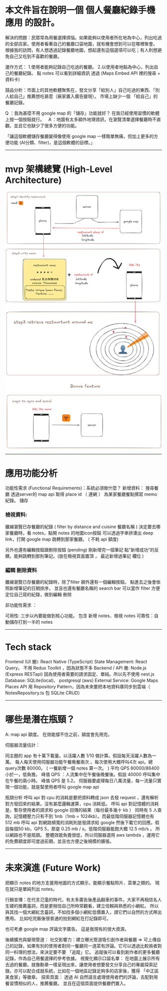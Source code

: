 # 本文件旨在說明一個 個人餐廳紀錄手機應用 的設計。

解決的問題：民眾常為用餐選擇煩惱。如果能夠以使用者所在地為中心，列出吃過的全部店家。使用者看著自己的餐廳口袋地圖，就有機會想到可以在哪裡聚會。
根據我的訪問，有人想透過記錄餐廳地圖，想起還有這個選項可以吃；有人則想避免自己又吃到不喜歡的餐廳。

運作方式：
1.使用者能夠記錄自己吃過的餐廳。 
2.以使用者地點為中心，列出自己的餐廳紀錄。
點 notes 可以看到詳細資訊 透過 (Maps Embed API 裡的搜尋 + 資料卡)

競品分析：市面上的其他軟體聚焦在，發文分享「給別人」自己吃過的東西、「別人給自己」推薦想吃甚麼（廠家置入廣告變現）。 市場上缺少一個 「給自己」的餐廳記錄。

Q ：我為甚麼不用 google map 的「儲存」功能就好？ 在我已經使用習慣的軟體上按一個按鈕就行。　
Ａ：地圖有太多額外地理資訊，在瀏覽清單選擇餐廳時不直觀，並且它也缺少了很多方便的功能。 

「讓這個軟體儲存餐廳變得像使用 google map 一樣簡單無痛，但加上更多的方便功能 (AI分類、filter)，是這個軟體的目標。」　

______________________________________________
# mvp 架構總覽 (High-Level Architecture)

![alt text](<memo restaurant.png>)

______________________________________________

# 應用功能分析

功能性需求 (Functional Requirements)：系統必須做什麼？
新增資料：
搜尋餐廳 透過server的 map api 取得 place id （ 連網 ） 
為某家餐廳餐點撰寫 memo 紀錄。 儲存

### 檢視資料: 

離線瀏覽已存餐廳的紀錄 ( filter by distance and cuisine 餐廳名稱 )
決定要去哪家餐廳時，看 notes，點開 notes 的地圖icon按鈕 可以透過字串拼湊出 deep link，打開 google map 跳轉到那家餐廳。 ( 不耗 api 額度) 

另外也還有編輯按鈕跟刪除按鈕 
(pending)  剛新增完一個筆記 點”新增成功”的反饋，能夠跳轉到那則筆記。(放在檢視頁面置頂 ， 最近新增過筆記 欄位 )

### 編輯 刪除資料
 離線瀏覽已存餐廳的紀錄時，除了filter 額外還有一個編輯按鈕。 點進去之後會依照新增筆記的日期排序， 並且也還有餐廳名稱的 search bar 可以當作 filter 
方便定位自己寫的紀錄，做到編輯 刪除 

非功能性需求 ：

可用性: 三步以內要能做到核心功能。 包含 新增 notes、檢視 notes
可靠性：自動儲存打到一半的 notes 
______________________________________________
# Tech stack

Frontend (UI 層): React Native (TypeScript)
State Management: React Query。 不用 Redux Toolkit ，因為狀態不多
Backend / API 層: Node.js (Express RESTapi) 因為使用者需要的請求固定、單純。所以先不使用 nest.js
Database: SQLite(local)、 postgresql (aws)
External Service: Google Maps Places API
用 Repository Pattern，因為未來要把本地資料庫同步到雲端（ NotesRepository.ts 包 SQLite CRUD）


______________________________________________
# 哪些是潛在瓶頸？
A: map api 額度。 在效能撐不住之前，額度會先用完。

伺服器流量估計：

同主題的 app 有十萬下載量。以活躍人數 1/10 做計算。假設每天活躍人數為一萬。
每人每天使用伺服器功能午餐晚餐兩次 。每次使用大概呼叫4次 api。總query次數 80000。 ( 一餐新增一個 notes 算一次。  )
平均  QPS 80000/86400 小於一，低負擔。
峰值 QPS  ：人流集中在午餐後晚餐後。假設 40000 呼叫集中在午餐的兩小時。 峰值 QPS 是 5.2。
伺服器要處理每日八萬流量，每一流量只實現一個功能，就是幫使用者呼叫 google map api

瓶頸分析
呼叫 api 對 cpu 的消耗是要把資料轉成 json 去發 request ，還有解析對方發回來的結果。沒有甚麼邏輯運算，cpu 消耗低。
呼叫 api 對記憶體的消耗是，暫存使用者的請求和 google 回傳的結果（每份最多幾十 kb ） 同時有 5 人查詢，記憶體壓力只有不到 1mb（1mb = 1024kb）。而最低階伺服器記憶體也有 512 mb
呼叫 api 對網路頻寬的消耗則是發請求給 google 然後下載它的回應。假設每個50 kb，QPS 5，那是 0.25 mb / s。低階伺服器能跑大概 12.5 mb/s 。 所以網路也不是瓶頸。
整體效能負擔很低，所以伺服器選用 aws lambda ，運用它的免費額度即可度過前期，並且也方便之後規模的擴張。



______________________________________________

# 未來演進 (Future Work)

把顯示 notes 的地方支援用地圖的方式顯示，能顯示餐點照片、菜單之類的。 現在就只是單純列出 notes。 


行銷宣傳：在代言氾濫的時代，有太多廣告後產品翻車的事件。大家不再相信名人生硬的推薦臺詞，而是更相信自己所時常觀看，建立信賴與熟悉的小網紅。
所以與其找一個大網紅念臺詞，不如找多個小網紅低價置入，請它們以自然的方式帶出應用。 比如吃完飯後很普通的拍到網紅在打記錄即可。

也可考慮 google map 評論文字廣告。 這是我現有的很大資源。

後續擴充與變現管道： 
社交影響力：建立曝光管道吸引創作者與餐廳 => 可上傳自己的記錄，如果有別的使用者對同一餐廳同一道菜有評論。它可以透過比較兩者對同一料理的想法，來決定要不要 「追蹤」它。 追蹤後可以看到創作者的更多餐廳記錄，作為自己用餐選擇的參考依據。
視覺化顯示口袋名單： 在地圖上展示所有去過的餐廳。就像勳章一樣呈現出來，讓使用者想要發文分享自己的專屬探索記錄。亦可以配合成就系統，比如在一個地區記錄足夠多的店家後，獲得 「中正區美食家」等徽章。
探索頁面： 透過 AI 自然語言處理使用者們的評論，去配對用餐習慣相似的人，推薦餐廳。 並且在這個頁面提供餐廳們置入。

